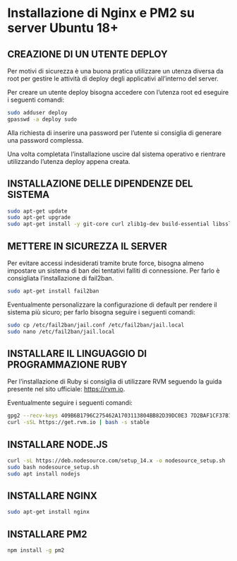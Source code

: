 # Installazione di Nginx e PM2 su server Ubuntu 18+

## CREAZIONE DI UN UTENTE DEPLOY

Per motivi di sicurezza è una buona pratica utilizzare un utenza diversa da root per gestire le attività di deploy degli applicativi all’interno del server.

Per creare un utente deploy bisogna accedere con l’utenza root ed eseguire i seguenti comandi:

```bash
sudo adduser deploy
gpasswd -a deploy sudo
```

Alla richiesta di inserire una password per l’utente si consiglia di generare una password complessa.

Una volta completata l’installazione uscire dal sistema operativo e rientrare utilizzando l’utenza deploy appena creata.

## INSTALLAZIONE DELLE DIPENDENZE DEL SISTEMA

```bash
sudo apt-get update
sudo apt-get upgrade
sudo apt-get install -y git-core curl zlib1g-dev build-essential libssl-dev libreadline-dev libyaml-dev libsqlite3-dev sqlite3 libxml2-dev libxslt1-dev libcurl4-openssl-dev libffi-dev
```

## METTERE IN SICUREZZA IL SERVER

Per evitare accessi indesiderati tramite brute force, bisogna almeno impostare un sistema di ban dei tentativi falliti di connessione. Per farlo è consigliata l’installazione di fail2ban.

```bash
sudo apt-get install fail2ban
```

Eventualmente personalizzare la configurazione di default per rendere il sistema più sicuro; per farlo bisogna seguire i seguenti comandi:

```bash
sudo cp /etc/fail2ban/jail.conf /etc/fail2ban/jail.local
sudo nano /etc/fail2ban/jail.local
```

## INSTALLARE IL LINGUAGGIO DI PROGRAMMAZIONE RUBY

Per l’installazione di Ruby si consiglia di utilizzare RVM seguendo la guida presente nel sito ufficiale: https://rvm.io.

Eventualmente seguire i seguenti comandi:

```bash
gpg2 --recv-keys 409B6B1796C275462A1703113804BB82D39DC0E3 7D2BAF1CF37B13E2069D6956105BD0E739499BDB
curl -sSL https://get.rvm.io | bash -s stable
```

## INSTALLARE NODE.JS

```bash
curl -sL https://deb.nodesource.com/setup_14.x -o nodesource_setup.sh
sudo bash nodesource_setup.sh
sudo apt install nodejs
```

## INSTALLARE NGINX

```bash
sudo apt-get install nginx
```

## INSTALLARE PM2

```bash
npm install -g pm2
```

